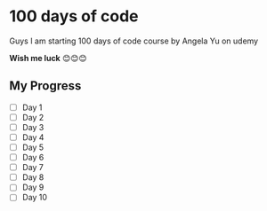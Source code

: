 # 100 days of code
Guys I am starting 100 days of code course by Angela Yu on udemy

**Wish me luck** 😊😊😊

## My Progress
- [ ] Day 1
- [ ] Day 2
- [ ] Day 3
- [ ] Day 4
- [ ] Day 5
- [ ] Day 6
- [ ] Day 7
- [ ] Day 8
- [ ] Day 9
- [ ] Day 10
